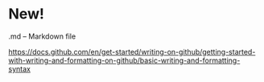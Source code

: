 # New!

.md – Markdown file 

https://docs.github.com/en/get-started/writing-on-github/getting-started-with-writing-and-formatting-on-github/basic-writing-and-formatting-syntax